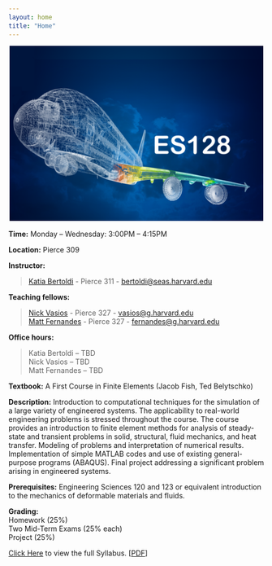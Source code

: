 ```yaml
---
layout: home
title: "Home"
---
```

<p align="center">
<img src="./assets/CourseImage.png"
     alt="Course Image"
     aling="middle"
     width="500px"
     class="center"/>
</p>

**Time:** Monday – Wednesday: 3:00PM – 4:15PM 

**Location:** Pierce 309

**Instructor:** 
> [Katia Bertoldi](http://bertoldi.seas.harvard.edu/pages/principal-investigator) - Pierce 311 - [bertoldi@seas.harvard.edu](mailto:bertoldi@seas.harvard.edu)

**Teaching fellows:** 
> [Nick Vasios](http://nvasios.com) - Pierce 327 - [vasios@g.harvard.edu](mailto:vasios@g.harvard.edu)<br>
> [Matt Fernandes](http://mcfernandes.com) - Pierce 327 - [fernandes@g.harvard.edu](mailto:fernandes@g.harvard.edu)

**Office hours:** <br/>
> Katia Bertoldi – TBD<br />
> Nick Vasios – TBD<br />
> Matt Fernandes – TBD

**Textbook:** A First Course in Finite Elements (Jacob Fish, Ted Belytschko)

**Description:** Introduction to computational techniques for the simulation of a large variety of engineered systems. The applicability to real-world engineering problems is stressed throughout the course. The course provides an introduction to finite element methods for analysis of steady-state and transient problems in solid, structural, fluid mechanics, and heat transfer. Modeling of problems and interpretation of numerical results. Implementation of simple MATLAB codes and use of existing general-purpose programs (ABAQUS).  Final project addressing a significant problem arising in engineered systems.

**Prerequisites:** Engineering Sciences 120 and 123 or equivalent introduction to the mechanics of deformable materials and fluids.

**Grading:**<br/>
Homework (25%)<br/>
Two Mid-Term Exams (25% each)<br/>
Project (25%)

[Click Here](./Syllabus) to view the full Syllabus. [[PDF](./UsefulDocs/Course_Agenda.pdf)]